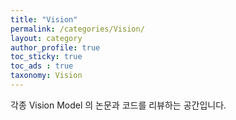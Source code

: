 ```yaml
---
title: "Vision"
permalink: /categories/Vision/
layout: category
author_profile: true
toc_sticky: true
toc_ads : true
taxonomy: Vision
---
```


각종 Vision Model 의 논문과 코드를 리뷰하는 공간입니다. 